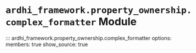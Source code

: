 # `ardhi_framework.property_ownership.complex_formatter` Module

::: ardhi_framework.property_ownership.complex_formatter
    options:
      members: true
      show_source: true
